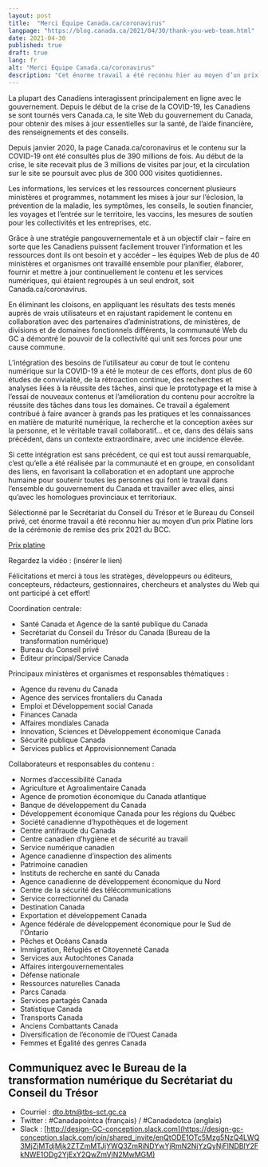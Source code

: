 ```yaml
---
layout: post
title:  "Merci Équipe Canada.ca/coronavirus"
langpage: "https://blog.canada.ca/2021/04/30/thank-you-web-team.html"
date: 2021-04-30
published: true
draft: true
lang: fr
alt: "Merci Équipe Canada.ca/coronavirus"
description: "Cet énorme travail a été reconnu hier au moyen d’un prix Platine lors de la cérémonie de remise des prix 2021 du BCC."
---
```

La plupart des Canadiens interagissent principalement en ligne avec le gouvernement. Depuis le début de la crise de la COVID-19, les Canadiens se sont tournés vers Canada.ca, le site Web du gouvernement du Canada, pour obtenir des mises à jour essentielles sur la santé, de l’aide financière, des renseignements et des conseils. 

Depuis janvier 2020, la page Canada.ca/coronavirus et le contenu sur la COVID-19 ont été consultés plus de 390 millions de fois. Au début de la crise, le site recevait plus de 3 millions de visites par jour, et la circulation sur le site se poursuit avec plus de 300 000 visites quotidiennes.

Les informations, les services et les ressources concernent plusieurs ministères et programmes, notamment les mises à jour sur l’éclosion, la prévention de la maladie, les symptômes, les conseils, le soutien financier, les voyages et l’entrée sur le territoire, les vaccins, les mesures de soutien pour les collectivités et les entreprises, etc. 

Grâce à une stratégie pangouvernementale et à un objectif clair – faire en sorte que les Canadiens puissent facilement trouver l’information et les ressources dont ils ont besoin et y accéder – les équipes Web de plus de 40 ministères et organismes ont travaillé ensemble pour planifier, élaborer, fournir et mettre à jour continuellement le contenu et les services numériques, qui étaient regroupés à un seul endroit, soit Canada.ca/coronavirus. 

En éliminant les cloisons, en appliquant les résultats des tests menés auprès de vrais utilisateurs et en rajustant rapidement le contenu en collaboration avec des partenaires d’administrations, de ministères, de divisions et de domaines fonctionnels différents, la communauté Web du GC a démontré le pouvoir de la collectivité qui unit ses forces pour une cause commune. 

L’intégration des besoins de l’utilisateur au cœur de tout le contenu numérique sur la COVID-19 a été le moteur de ces efforts, dont plus de 60 études de convivialité, de la rétroaction continue, des recherches et analyses liées à la réussite des tâches, ainsi que le prototypage et la mise à l’essai de nouveaux contenus et l’amélioration du contenu pour accroître la réussite des tâches dans tous les domaines. Ce travail a également contribué à faire avancer à grands pas les pratiques et les connaissances en matière de maturité numérique, la recherche et la conception axées sur la personne, et le véritable travail collaboratif... et ce, dans des délais sans précédent, dans un contexte extraordinaire, avec une incidence élevée. 

Si cette intégration est sans précédent, ce qui est tout aussi remarquable, c’est qu’elle a été réalisée par la communauté et en groupe, en consolidant des liens, en favorisant la collaboration et en adoptant une approche humaine pour soutenir toutes les personnes qui font le travail dans l’ensemble du gouvernement du Canada et travailler avec elles, ainsi qu’avec les homologues provinciaux et territoriaux.

Sélectionné par le Secrétariat du Conseil du Trésor et le Bureau du Conseil privé, cet énorme travail a été reconnu hier au moyen d’un prix Platine lors de la cérémonie de remise des prix 2021 du BCC. 

[Prix platine](https://www.canada.ca/fr/conseil-prive/services/bureau-collectivite-communications/prix-excellence-communication/prix-platine.html)

Regardez la vidéo : (insérer le lien)

Félicitations et merci à tous les stratèges, développeurs ou éditeurs, concepteurs, rédacteurs, gestionnaires, chercheurs et analystes du Web qui ont participé à cet effort!

Coordination centrale:
*	Santé Canada et Agence de la santé publique du Canada
*	Secrétariat du Conseil du Trésor du Canada (Bureau de la transformation numérique)
*	Bureau du Conseil privé
*	Éditeur principal/Service Canada

Principaux ministères et organismes et responsables thématiques :
*	Agence du revenu du Canada
*	Agence des services frontaliers du Canada
*	Emploi et Développement social Canada	
*	Finances Canada
*	Affaires mondiales Canada
*	Innovation, Sciences et Développement économique Canada
*	Sécurité publique Canada
*	Services publics et Approvisionnement Canada

Collaborateurs et responsables du contenu :
*	Normes d’accessibilité Canada
*	Agriculture et Agroalimentaire Canada
*	Agence de promotion économique du Canada atlantique
*	Banque de développement du Canada
*	Développement économique Canada pour les régions du Québec
*	Société canadienne d’hypothèques et de logement
*	Centre antifraude du Canada
*	Centre canadien d’hygiène et de sécurité au travail 
*	Service numérique canadien
*	Agence canadienne d’inspection des aliments
*	Patrimoine canadien
*	Instituts de recherche en santé du Canada
*	Agence canadienne de développement économique du Nord
*	Centre de la sécurité des télécommunications
*	Service correctionnel du Canada
*	Destination Canada
*	Exportation et développement Canada
*	Agence fédérale de développement économique pour le Sud de l'Ontario
*	Pêches et Océans Canada
*	Immigration, Réfugiés et Citoyenneté Canada
*	Services aux Autochtones Canada
*	Affaires intergouvernementales
*	Défense nationale
*	Ressources naturelles Canada
*	Parcs Canada
*	Services partagés Canada
*	Statistique Canada
*	Transports Canada
*	Anciens Combattants Canada
*	Diversification de l’économie de l’Ouest Canada
*	Femmes et Égalité des genres Canada

## Communiquez avec le Bureau de la transformation numérique du Secrétariat du Conseil du Trésor

* Courriel : [dto.btn@tbs-sct.gc.ca](mailto:dto.btn@tbs-sct.gc.ca)
* Twitter :  #Canadapointca (français) / #Canadadotca (anglais)
* Slack : [http://design-GC-conception.slack.com](https://design-gc-conception.slack.com/join/shared_invite/enQtODE1OTc5Mzg5NzQ4LWQ3MjZjMTdjMjk2ZTZmMTJjYWQ3ZmRiNDYwYjRmN2NjYzQyNjFlNDBlY2FkNWE1ODg2YjExY2QwZmVjN2MwMGM)
